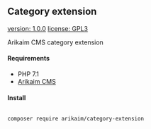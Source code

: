 ## Category extension
[version: 1.0.0](https://img.shields.io/github/release/arikaim/category-extension.svg.svg)
[license: GPL3](https://img.shields.io/badge/License-GPLv3-blue.svg)



Arikaim CMS category extension



#### Requirements 
  * PHP 7.1
  * [Arikaim CMS](https://github.com/arikaim/arikaim)



#### Install
```bash

composer require arikaim/category-extension

```